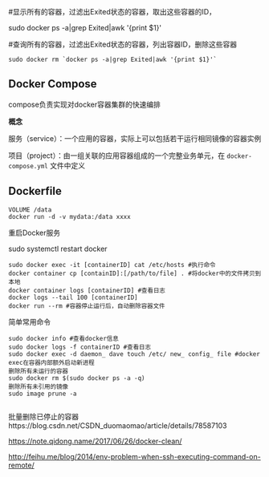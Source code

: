 #显示所有的容器，过滤出Exited状态的容器，取出这些容器的ID，

sudo docker ps -a|grep Exited|awk '{print $1}'

#查询所有的容器，过滤出Exited状态的容器，列出容器ID，删除这些容器

```shell
sudo docker rm `docker ps -a|grep Exited|awk '{print $1}'`
```

## Docker Compose

compose负责实现对docker容器集群的快速编排

**概念**

服务（service）：一个应用的容器，实际上可以包括若干运行相同镜像的容器实例

项目（project）：由一组关联的应用容器组成的一个完整业务单元，在 `docker-compose.yml` 文件中定义

## Dockerfile

```
VOLUME /data
docker run -d -v mydata:/data xxxx
```

重启Docker服务

sudo systemctl restart docker

```
sudo docker exec -it [containerID] cat /etc/hosts #执行命令
docker container cp [containID]:[/path/to/file] . #将docker中的文件拷贝到本地
docker container logs [containerID] #查看日志
docker logs --tail 100 [containerID]
docker run --rm #容器停止运行后，自动删除容器文件
```

简单常用命令

```
sudo docker info #查看docker信息
sudo docker logs -f containerID #查看日志
sudo docker exec -d daemon_ dave touch /etc/ new_ config_ file #docker exec在容器内部额外启动新进程
删除所有未运行的容器
sudo docker rm $(sudo docker ps -a -q)
删除所有未引用的镜像
sudo image prune -a


```

批量删除已停止的容器https://blog.csdn.net/CSDN_duomaomao/article/details/78587103

https://note.qidong.name/2017/06/26/docker-clean/

http://feihu.me/blog/2014/env-problem-when-ssh-executing-command-on-remote/